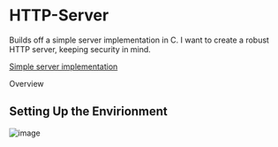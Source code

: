 # HTTP-Server
Builds off a simple server implementation in C. I want to create a robust HTTP server, keeping security in mind.

[Simple server implementation](https://github.com/hashjaco/C-HTTP-Server)

Overview



## Setting Up the Envirionment

![image](https://github.com/user-attachments/assets/5620b80a-9586-4706-8835-88c88e03f31f)

